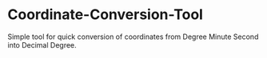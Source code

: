 # Coordinate-Conversion-Tool
Simple tool for quick conversion of coordinates from Degree Minute Second into Decimal Degree.
